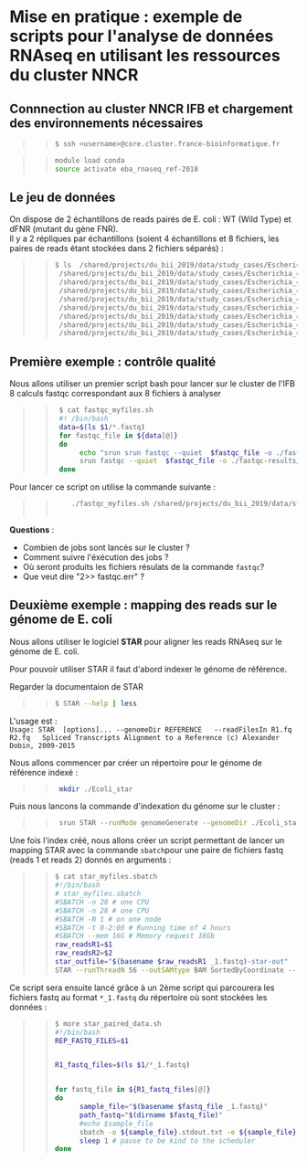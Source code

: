 # Mise en pratique : exemple de scripts pour l'analyse de données RNAseq en utilisant les ressources du cluster NNCR  

## Connnection au cluster NNCR IFB et chargement des environnements nécessaires

> > ```bash
> > $ ssh <username>@core.cluster.france-bioinformatique.fr
> > ```

> > ```bash
> > module load conda
> > source activate eba_rnaseq_ref-2018
> >```

## Le jeu de données

On dispose de 2 échantillons de reads pairés de E. coli : WT (Wild Type) et dFNR (mutant du gène FNR).  
Il y a 2 répliques par échantillons (soient 4 échantillons et 8 fichiers, les paires de reads étant stockées dans 2 fichiers séparés) :

> > ```bash
> > $ ls  /shared/projects/du_bii_2019/data/study_cases/Escherichia_coli/bacterial-regulons_myers_2013/RNA-seq/fastq/*.fastq
> >  /shared/projects/du_bii_2019/data/study_cases/Escherichia_coli/bacterial-regulons_myers_2013/RNA-seq/fastq/dFNR1_1.fastq
> >  /shared/projects/du_bii_2019/data/study_cases/Escherichia_coli/bacterial-regulons_myers_2013/RNA-seq/fastq/dFNR1_2.fastq
> >  /shared/projects/du_bii_2019/data/study_cases/Escherichia_coli/bacterial-regulons_myers_2013/RNA-seq/fastq/dFNR2_1.fastq
> >  /shared/projects/du_bii_2019/data/study_cases/Escherichia_coli/bacterial-regulons_myers_2013/RNA-seq/fastq/dFNR2_2.fastq
> >  /shared/projects/du_bii_2019/data/study_cases/Escherichia_coli/bacterial-regulons_myers_2013/RNA-seq/fastq/WT1_1.fastq
> >  /shared/projects/du_bii_2019/data/study_cases/Escherichia_coli/bacterial-regulons_myers_2013/RNA-seq/fastq/WT1_2.fastq
> >  /shared/projects/du_bii_2019/data/study_cases/Escherichia_coli/bacterial-regulons_myers_2013/RNA-seq/fastq/WT2_1.fastq
> >  /shared/projects/du_bii_2019/data/study_cases/Escherichia_coli/bacterial-regulons_myers_2013/RNA-seq/fastq/WT2_2.fastq
> > 
> >```

## Première exemple : contrôle qualité

Nous allons utiliser un premier script bash pour lancer sur le cluster de l'IFB 8 calculs fastqc correspondant aux 8 fichiers à analyser

> > ```bash
> >  $ cat fastqc_myfiles.sh  
> >  #! /bin/bash  
> >  data=$(ls $1/*.fastq)   
> >  for fastqc_file in ${data[@]} 
> >  do  
> >       echo "srun srun fastqc --quiet  $fastqc_file -o ./fastqc-results/ 2>> fastqc.err "
> >       srun fastqc --quiet  $fastqc_file -o ./fastqc-results/ 2>> fastqc.err  & 
> >  done  
> > 
> >```

Pour lancer ce script on utilise la commande suivante :

> > ```bash  
> >     ./fastqc_myfiles.sh /shared/projects/du_bii_2019/data/study_cases/Escherichia_coli/bacterial-regulons_myers_2013/RNA-seq/fastq
> >  
> >```

**Questions** :   
- Combien de jobs sont lancés sur le cluster ?  
- Comment suivre l'éxécution des jobs ?  
- Où seront produits les fichiers résulats de la commande `fastqc`?  
- Que veut dire "2>> fastqc.err" ?  

## Deuxième exemple : mapping des reads sur le génome de E. coli

Nous allons utiliser le logiciel **STAR** pour aligner les reads RNAseq sur le génome de E. coli.  

Pour pouvoir utiliser STAR il faut d'abord indexer le génome de référence.  

Regarder la documentaion de STAR  
> > ```bash  
> > $ STAR --help | less
> > 
> >```

L'usage est :  
 `Usage: STAR  [options]... --genomeDir REFERENCE   --readFilesIn R1.fq R2.fq  
  Spliced Transcripts Alignment to a Reference (c) Alexander Dobin, 2009-2015`  

Nous allons commencer par créer un répertoire pour le génome de référence indexé :  
> > ```bash  
> >  mkdir ./Ecoli_star
> > 
> >```

Puis nous lancons la commande d'indexation du génome sur le cluster :  

> > ```bash  
> >  srun STAR --runMode genomeGenerate --genomeDir ./Ecoli_star --genomeFastaFiles /shared/projects/du_bii_2019/data/study_cases/Escherichia_coli/bacterial-regulons_myers_2013/genome/Escherichia_coli_str_k_12_substr_mg1655.ASM584v2.dna.chromosome.Chromosome.fa  --runThreadN 4 --sjdbGTFfile /shared/projects/du_bii_2019/data/study_cases/Escherichia_coli/bacterial-regulons_myers_2013/genome/Escherichia_coli_str_k_12_substr_mg1655.ASM584v2.37.gtf
> >```

Une fois l'index créé, nous allons créer un script permettant de lancer un mapping STAR avec la commande `sbatch`pour une paire de fichiers fastq (reads 1 et reads 2) donnés en arguments :

> > ```bash
> > $ cat star_myfiles.sbatch 
> > #!/bin/bash
> > # star_myfiles.sbatch
> > #SBATCH -n 28 # one CPU
> > #SBATCH -n 28 # one CPU
> > #SBATCH -N 1 # on one node
> > #SBATCH -t 0-2:00 # Running time of 4 hours
> > #SBATCH --mem 16G # Memory request 16Gb
> > raw_readsR1=$1
> > raw_readsR2=$2
> > star_outfile="$(basename $raw_readsR1 _1.fastq)-star-out"
> > STAR --runThreadN 56 --outSAMtype BAM SortedByCoordinate --readFilesIn $raw_readsR1 $raw_readsR2 --genomeDir /shared/home/hchiapello/DUBii/module1/Ecoli_star/ --outFileNamePrefix $star_outfile
> > 
> >```

Ce script sera ensuite lancé grâce à un 2ème script qui parcourera les fichiers fastq au format `*_1.fastq` du répertoire où sont stockées les données :  

> > ```bash
> > $ more star_paired_data.sh
> > #!/bin/bash
> > REP_FASTQ_FILES=$1
> > 
> > 
> > R1_fastq_files=$(ls $1/*_1.fastq)
> > 
> > 
> > for fastq_file in ${R1_fastq_files[@]}
> > do 
> >       sample_file="$(basename $fastq_file _1.fastq)"   
> >       path_fastq="$(dirname $fastq_file)"  
> >       #echo $sample_file  
> >       sbatch -o ${sample_file}.stdout.txt -e ${sample_file}.stderr.txt star_myfiles.sbatch $path_fastq/${sample_file}_1.fastq $path_fastq/${sample_file}_2.fastq  
> >       sleep 1 # pause to be kind to the scheduler  
> > done  
> > 
> >```


